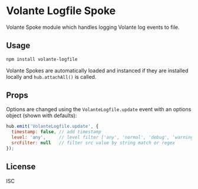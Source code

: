 # Volante Logfile Spoke

Volante Spoke module which handles logging Volante log events to file.

## Usage

```bash
npm install volante-logfile
```

Volante Spokes are automatically loaded and instanced if they are installed locally and `hub.attachAll()` is called.

## Props

Options are changed using the `VolanteLogfile.update` event with an options object (shown with defaults):

```js
hub.emit('VolanteLogfile.update', {
  timestamp: false, // add timestamp
  level: 'any',     // level filter ['any', 'normal', 'debug', 'warning', 'error']
  srcFilter: null   // filter src value by string match or regex
});
```

## License

ISC